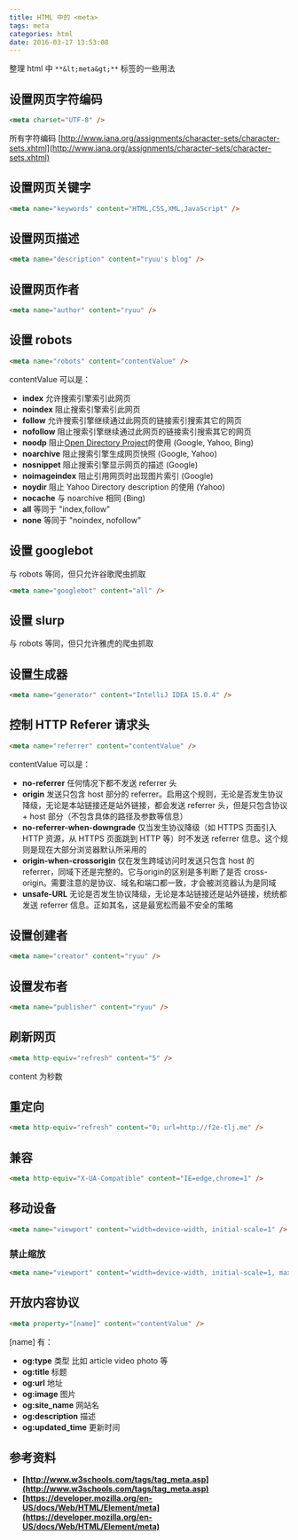 ```yaml
---
title: HTML 中的 <meta>
tags: meta
categories: html
date: 2016-03-17 13:53:08
---
```


整理 html 中 `**&lt;meta&gt;**` 标签的一些用法
<!--more-->

## 设置网页字符编码

```html
<meta charset="UTF-8" />
```

所有字符编码 [http://www.iana.org/assignments/character-sets/character-sets.xhtml](http://www.iana.org/assignments/character-sets/character-sets.xhtml)

## 设置网页关键字

```html
<meta name="keywords" content="HTML,CSS,XML,JavaScript" />
```

## 设置网页描述

```html
<meta name="description" content="ryuu's blog" />
```

## 设置网页作者

```html
<meta name="author" content="ryuu" />
```

## 设置 robots

```html
<meta name="robots" content="contentValue" />
```
contentValue 可以是：

* **index** 允许搜索引擎索引此网页
* **noindex** 阻止搜索引擎索引此网页
* **follow** 允许搜索引擎继续通过此网页的链接索引搜索其它的网页
* **nofollow** 阻止搜索引擎继续通过此网页的链接索引搜索其它的网页
* **noodp** 阻止[Open Directory Project](http://www.dmoz.org/)的使用 (Google, Yahoo, Bing)
* **noarchive** 阻止搜索引擎生成网页快照 (Google, Yahoo)
* **nosnippet** 阻止搜索引擎显示网页的描述 (Google)
* **noimageindex** 阻止引用网页时出现图片索引 (Google)
* **noydir** 阻止 Yahoo Directory description 的使用 (Yahoo)
* **nocache** 与 noarchive 相同 (Bing)
* **all** 等同于 "index,follow"
* **none** 等同于 "noindex, nofollow"

## 设置 googlebot

与 robots 等同，但只允许谷歌爬虫抓取

```html
<meta name="googlebot" content="all" />
```

## 设置 slurp

与 robots 等同，但只允许雅虎的爬虫抓取

## 设置生成器

```html
<meta name="generator" content="IntelliJ IDEA 15.0.4" />
```

## 控制 HTTP Referer 请求头

```html
<meta name="referrer" content="contentValue" />
```

contentValue 可以是：

* **no-referrer** 任何情况下都不发送 referrer 头
* **origin** 发送只包含 host 部分的 referrer。启用这个规则，无论是否发生协议降级，无论是本站链接还是站外链接，都会发送 referrer 头，但是只包含协议 + host 部分（不包含具体的路径及参数等信息）
* **no-referrer-when-downgrade** 仅当发生协议降级（如 HTTPS 页面引入 HTTP 资源，从 HTTPS 页面跳到 HTTP 等）时不发送 referrer 信息。这个规则是现在大部分浏览器默认所采用的
* **origin-when-crossorigin** 仅在发生跨域访问时发送只包含 host 的 referrer，同域下还是完整的。它与origin的区别是多判断了是否 cross-origin。需要注意的是协议、域名和端口都一致，才会被浏览器认为是同域
* **unsafe-URL** 无论是否发生协议降级，无论是本站链接还是站外链接，统统都发送 referrer 信息。正如其名，这是最宽松而最不安全的策略

## 设置创建者

```html
<meta name="creator" content="ryuu" />
```

## 设置发布者

```html
<meta name="publisher" content="ryuu" />
```

## 刷新网页

```html
<meta http-equiv="refresh" content="5" />
```

content 为秒数

## 重定向

```html
<meta http-equiv="refresh" content="0; url=http://f2e-tlj.me" />
```

## 兼容

```html
<meta http-equiv="X-UA-Compatible" content="IE=edge,chrome=1" />
```

## 移动设备

```html
<meta name="viewport" content="width=device-width, initial-scale=1" />
```

### 禁止缩放

```html
<meta name="viewport" content="width=device-width, initial-scale=1, maximum-scale=1, user-scalable=no" />
```

## 开放内容协议

```html
<meta property="[name]" content="contentValue" />
```

[name] 有：

* **og:type** 类型 比如 article video photo 等
* **og:title** 标题
* **og:url** 地址
* **og:image** 图片
* **og:site_name** 网站名
* **og:description** 描述
* **og:updated_time** 更新时间


## 参考资料

* **[http://www.w3schools.com/tags/tag_meta.asp](http://www.w3schools.com/tags/tag_meta.asp)**
* **[https://developer.mozilla.org/en-US/docs/Web/HTML/Element/meta](https://developer.mozilla.org/en-US/docs/Web/HTML/Element/meta)**
